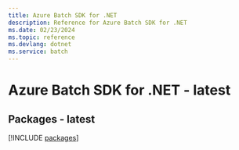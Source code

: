 ```yaml
---
title: Azure Batch SDK for .NET
description: Reference for Azure Batch SDK for .NET
ms.date: 02/23/2024
ms.topic: reference
ms.devlang: dotnet
ms.service: batch
---
```

# Azure Batch SDK for .NET - latest
## Packages - latest
[!INCLUDE [packages](batch-index.md)]